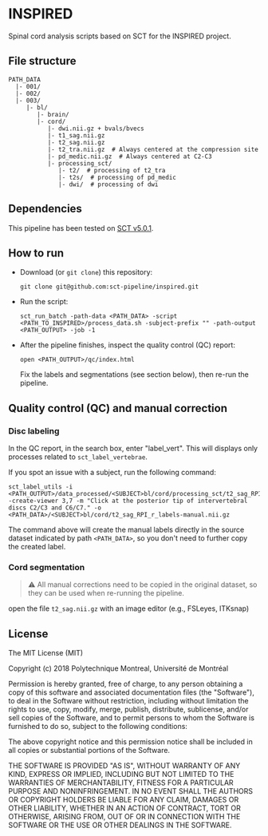 # INSPIRED

Spinal cord analysis scripts based on SCT for the INSPIRED project.

## File structure

~~~
PATH_DATA
  |- 001/
  |- 002/
  |- 003/
     |- bl/
        |- brain/
        |- cord/
           |- dwi.nii.gz + bvals/bvecs
           |- t1_sag.nii.gz
           |- t2_sag.nii.gz
           |- t2_tra.nii.gz  # Always centered at the compression site
           |- pd_medic.nii.gz  # Always centered at C2-C3
           |- processing_sct/
              |- t2/  # processing of t2_tra
              |- t2s/  # processing of pd_medic
              |- dwi/  # processing of dwi
~~~


## Dependencies

This pipeline has been tested on [SCT v5.0.1](https://github.com/neuropoly/spinalcordtoolbox/releases).


## How to run

- Download (or `git clone`) this repository:
  ~~~
  git clone git@github.com:sct-pipeline/inspired.git
  ~~~

- Run the script:
  ~~~
  sct_run_batch -path-data <PATH_DATA> -script <PATH_TO_INSPIRED>/process_data.sh -subject-prefix "" -path-output <PATH_OUTPUT> -job -1
  ~~~

- After the pipeline finishes, inspect the quality control (QC) report:
  ~~~
  open <PATH_OUTPUT>/qc/index.html
  ~~~

  Fix the labels and segmentations (see section below), then re-run the pipeline.


## Quality control (QC) and manual correction

### Disc labeling

In the QC report, in the search box, enter "label_vert". This will displays only
processes related to `sct_label_vertebrae`.

If you spot an issue with a subject, run the following command:
~~~
sct_label_utils -i <PATH_OUTPUT>/data_processed/<SUBJECT>bl/cord/processing_sct/t2_sag_RPI_r.nii.gz -create-viewer 3,7 -m "Click at the posterior tip of intervertebral discs C2/C3 and C6/C7." -o <PATH_DATA>/<SUBJECT>bl/cord/t2_sag_RPI_r_labels-manual.nii.gz
~~~

The command above will create the manual labels directly in the source dataset
indicated by path `<PATH_DATA>`, so you don't need to further copy the created
label.

### Cord segmentation

> ⚠️ All manual corrections need to be copied in the original dataset, so they
can be used when re-running the pipeline.

 open the file `t2_sag.nii.gz` with an
image editor (e.g., FSLeyes, ITKsnap)


## License

The MIT License (MIT)

Copyright (c) 2018 Polytechnique Montreal, Université de Montréal

  Permission is hereby granted, free of charge, to any person obtaining a copy of this software and associated documentation files (the "Software"), to deal in the Software without restriction, including without limitation the rights to use, copy, modify, merge, publish, distribute, sublicense, and/or sell copies of the Software, and to permit persons to whom the Software is furnished to do so, subject to the following conditions:

  The above copyright notice and this permission notice shall be included in all copies or substantial portions of the Software.

  THE SOFTWARE IS PROVIDED "AS IS", WITHOUT WARRANTY OF ANY KIND, EXPRESS OR IMPLIED, INCLUDING BUT NOT LIMITED TO THE WARRANTIES OF MERCHANTABILITY, FITNESS FOR A PARTICULAR PURPOSE AND NONINFRINGEMENT. IN NO EVENT SHALL THE AUTHORS OR COPYRIGHT HOLDERS BE LIABLE FOR ANY CLAIM, DAMAGES OR OTHER LIABILITY, WHETHER IN AN ACTION OF CONTRACT, TORT OR OTHERWISE, ARISING FROM, OUT OF OR IN CONNECTION WITH THE SOFTWARE OR THE USE OR OTHER DEALINGS IN THE SOFTWARE.
